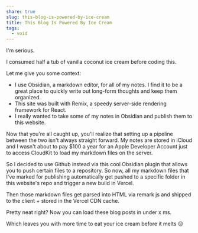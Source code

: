 ```yaml
---
share: true
slug: this-blog-is-powered-by-ice-cream
title: This Blog Is Powered By Ice Cream
tags:
  - void
---
```


I'm serious. 

I consumed half a tub of vanilla coconut ice cream before coding this.

Let me give you some context:
- I use Obsidian, a markdown editor, for all of my notes. I find it to be a great place to quickly write out long-form thoughts and keep them organized.
- This site was built with Remix, a speedy server-side rendering framework for React.
- I really wanted to take some of my notes in Obsidian and publish them to this website.

Now that you're all caught up, you'll realize that setting up a pipeline between the two isn't always straight forward. My notes are stored in iCloud and I wasn't about to pay $100 a year for an Apple Developer Account just to access CloudKit to load my markdown files on the server. 

So I decided to use Github instead via this cool Obsidian plugin that allows you to push certain files to a repository. So now, all my markdown files that I've marked for publishing automatically get pushed to a specific folder in this website's repo and trigger a new build in Vercel.

Then those markdown files get parsed into HTML via remark js and shipped to the client + stored in the Vercel CDN cache.

Pretty neat right? Now you can load these blog posts in under x ms. 

Which leaves you with more time to eat your ice cream before it melts 😔